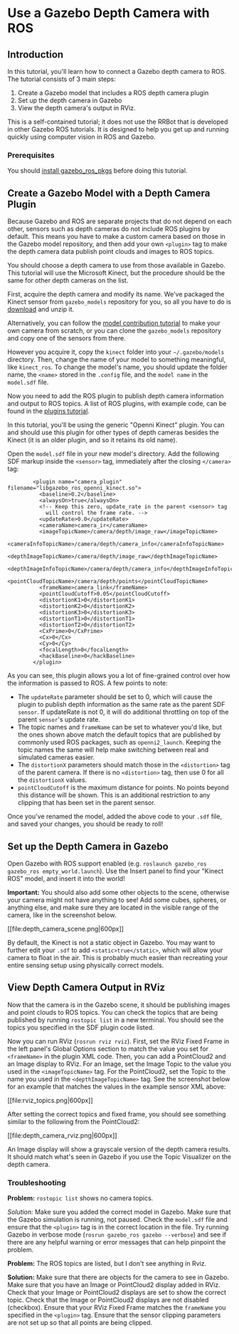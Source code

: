# Use a Gazebo Depth Camera with ROS

## Introduction

In this tutorial, you'll learn how to connect a Gazebo depth camera to ROS. The
tutorial consists of 3 main steps:

  1. Create a Gazebo model that includes a ROS depth camera plugin
  2. Set up the depth camera in Gazebo
  3. View the depth camera's output in RViz.

This is a self-contained tutorial; it does not use the RRBot that is developed
in other Gazebo ROS tutorials. It is designed to help you get up and running
quickly using computer vision in ROS and Gazebo.

### Prerequisites

You should [install gazebo\_ros\_pkgs](http://gazebosim.org/tutorials?tut=ros_installing&cat=connect_ros)
before doing this tutorial.

## Create a Gazebo Model with a Depth Camera Plugin

Because Gazebo and ROS are separate projects that
do not depend on each other, sensors such as depth cameras do not include ROS
plugins by default. This means you have to make a custom camera based on those
in the Gazebo model repository, and then add your own `<plugin>` tag to make the
depth camera data publish point clouds and images to ROS topics.

You should choose a depth camera to use from those available in Gazebo. This
tutorial will use the Microsoft Kinect, but the procedure should be the
same for other depth cameras on the list.

First, acquire the depth camera and modify its name. We've packaged the Kinect
sensor from `gazebo_models` repository for you, so all you have to do is
[download](http://bitbucket.org/osrf/gazebo_tutorials/raw/default/ros_depth_camera/files/kinect.zip)
and unzip it.

Alternatively, you can follow the
[model contribution tutorial](http://gazebosim.org/tutorials?tut=model_contrib&cat=build_robot)
to make your own camera from scratch, or you can clone the `gazebo_models`
repository and copy one of the sensors from there.

However you acquire it, copy the `kinect` folder into your
`~/.gazebo/models` directory. Then, change the name of your model to something
meaningful, like `kinect_ros`. To change the model's name, you should update
the folder name, the `<name>` stored in the `.config` file, and the `model name`
in the `model.sdf` file.

Now you need to add the ROS plugin to publish depth camera information and
output to ROS topics. A list of ROS plugins, with example code, can be found in
the
[plugins tutorial](http://gazebosim.org/tutorials?tut=ros_gzplugins&cat=connect_ros).

In this tutorial, you'll be using the generic "Openni Kinect" plugin. You can and
should use this plugin for other types of depth cameras besides the Kinect (it
is an older plugin, and so it retains its old name).

Open the `model.sdf` file in your new model's directory. Add the following SDF
markup inside the `<sensor>` tag, immediately after the closing `</camera>` tag:

~~~
        <plugin name="camera_plugin" filename="libgazebo_ros_openni_kinect.so">
          <baseline>0.2</baseline>
          <alwaysOn>true</alwaysOn>
          <!-- Keep this zero, update_rate in the parent <sensor> tag
            will control the frame rate. -->
          <updateRate>0.0</updateRate>
          <cameraName>camera_ir</cameraName>
          <imageTopicName>/camera/depth/image_raw</imageTopicName>
          <cameraInfoTopicName>/camera/depth/camera_info</cameraInfoTopicName>
          <depthImageTopicName>/camera/depth/image_raw</depthImageTopicName>
          <depthImageInfoTopicName>/camera/depth/camera_info</depthImageInfoTopicName>
          <pointCloudTopicName>/camera/depth/points</pointCloudTopicName>
          <frameName>camera_link</frameName>
          <pointCloudCutoff>0.05</pointCloudCutoff>
          <distortionK1>0</distortionK1>
          <distortionK2>0</distortionK2>
          <distortionK3>0</distortionK3>
          <distortionT1>0</distortionT1>
          <distortionT2>0</distortionT2>
          <CxPrime>0</CxPrime>
          <Cx>0</Cx>
          <Cy>0</Cy>
          <focalLength>0</focalLength>
          <hackBaseline>0</hackBaseline>
        </plugin>
~~~

As you can see, this plugin allows you a lot of fine-grained control over how
the information is passed to ROS. A few points to note:

  * The `updateRate` parameter should be set to 0, which will cause the plugin
  to publish depth information as the same rate as the parent SDF `sensor`. If
  updateRate is not 0, it will do additional throttling on top of the parent
  `sensor`'s update rate.
  * The topic names and `frameName` can be set to whatever you'd like, but the
  ones shown above match the default topics that are published by commonly used
  ROS packages, such as `openni2_launch`. Keeping the topic names the same will
  help make switching between real and simulated cameras easier.
  * The `distortionX` parameters should match those in the `<distortion>` tag of
  the parent camera. If there is no `<distortion>` tag, then use 0 for all the
  `distortionX` values.
  * `pointCloudCutoff` is the maximum distance for points. No points beyond
  this distance will be shown. This is an additional restriction to any
  clipping that has been set in the parent sensor.

Once you've renamed the model, added the above code to your `.sdf` file, and
saved your changes, you should be ready to roll!

## Set up the Depth Camera in Gazebo

Open Gazebo with ROS support enabled (e.g.
`roslaunch gazebo_ros gazebo_ros empty_world.launch`). Use the
Insert panel to find your "Kinect ROS" model, and insert it into the world!

**Important:** You should also add some other objects to the scene, otherwise your
camera might not have anything to see! Add some cubes, spheres, or anything
else, and make sure they are located in the visible range of the camera, like in
the screenshot below.

[[file:depth_camera_scene.png|600px]]

By default, the Kinect is not a static object in Gazebo. You may want to further
edit your `.sdf` to add `<static>true</static>`, which will allow your camera to
float in the air. This is probably much easier than recreating your entire
sensing setup using physically correct models.

## View Depth Camera Output in RViz

Now that the camera is in the Gazebo scene, it should be publishing images and
point clouds to ROS topics. You can check the topics that are being published
by running `rostopic list` in a new terminal. You should see the topics you
specified in the SDF plugin code listed.

Now you can run RViz (`rosrun rviz rviz`). First, set the RViz Fixed Frame in
the left panel's Global Options section to match the value you set for
`<frameName>` in the plugin XML code. Then, you can add a PointCloud2 and an
Image display to RViz. For an Image, set the Image Topic to the value you used
in the `<imageTopicName>` tag. For the PointCloud2, set the Topic to the name
you used in the `<depthImageTopicName>` tag. See the screenshot below for an
example that matches the values in the example sensor XML above:

[[file:rviz_topics.png|600px]]

After setting the correct topics and fixed frame, you should see something
similar to the following from the PointCloud2:

[[file:depth_camera_rviz.png|600px]]

An Image display will show a grayscale version of the depth camera results.
It should match what's seen in Gazebo if you use the Topic Visualizer on the
depth camera.

### Troubleshooting

**Problem:** `rostopic list` shows no camera topics.

*Solution:* Make sure you added the correct model in Gazebo. Make sure that
the Gazebo simulation is running, not paused. Check the `model.sdf` file and
ensure that the `<plugin>` tag is in the correct location in the file. Try
running Gazebo in verbose mode (`rosrun gazebo_ros gazebo --verbose`) and
see if there are any helpful warning or error messages that can help pinpoint
the problem.

**Problem:** The ROS topics are listed, but I don't see anything in Rviz.

**Solution:** Make sure that there are objects for the camera to see in Gazebo.
Make sure that you have an Image or PointCloud2 display added in RViz. Check
that your Image or PointCloud2 displays are set to show the correct topic. Check
that the Image or PointCloud2 displays are not disabled (checkbox).
Ensure that your RViz Fixed Frame matches the `frameName` you specified in
the `<plugin>` tag. Ensure that the sensor clipping parameters are not set up
so that all points are being clipped.
